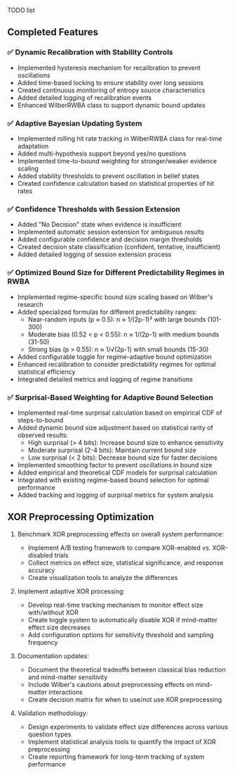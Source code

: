 TODO list

## Completed Features

### ✅ Dynamic Recalibration with Stability Controls
- Implemented hysteresis mechanism for recalibration to prevent oscillations
- Added time-based locking to ensure stability over long sessions
- Created continuous monitoring of entropy source characteristics
- Added detailed logging of recalibration events
- Enhanced WilberRWBA class to support dynamic bound updates

### ✅ Adaptive Bayesian Updating System
- Implemented rolling hit rate tracking in WilberRWBA class for real-time adaptation
- Added multi-hypothesis support beyond yes/no questions
- Implemented time-to-bound weighting for stronger/weaker evidence scaling
- Added stability thresholds to prevent oscillation in belief states
- Created confidence calculation based on statistical properties of hit rates

### ✅ Confidence Thresholds with Session Extension
- Added "No Decision" state when evidence is insufficient
- Implemented automatic session extension for ambiguous results
- Added configurable confidence and decision margin thresholds
- Created decision state classification (confident, tentative, insufficient)
- Added detailed logging of session extension process

### ✅ Optimized Bound Size for Different Predictability Regimes in RWBA
- Implemented regime-specific bound size scaling based on Wilber's research
- Added specialized formulas for different predictability ranges:
  - Near-random inputs (p ≈ 0.5): n ≈ 1/(2p-1)² with large bounds (101-300)
  - Moderate bias (0.52 < p < 0.55): n ≈ 1/(2p-1) with medium bounds (31-50)
  - Strong bias (p > 0.55): n ≈ 1/√(2p-1) with small bounds (15-30)
- Added configurable toggle for regime-adaptive bound optimization
- Enhanced recalibration to consider predictability regimes for optimal statistical efficiency
- Integrated detailed metrics and logging of regime transitions

### ✅ Surprisal-Based Weighting for Adaptive Bound Selection
- Implemented real-time surprisal calculation based on empirical CDF of steps-to-bound
- Added dynamic bound size adjustment based on statistical rarity of observed results:
  - High surprisal (> 4 bits): Increase bound size to enhance sensitivity
  - Moderate surprisal (2-4 bits): Maintain current bound size
  - Low surprisal (< 2 bits): Decrease bound size for faster decisions
- Implemented smoothing factor to prevent oscillations in bound size
- Added empirical and theoretical CDF models for surprisal calculation
- Integrated with existing regime-based bound selection for optimal performance
- Added tracking and logging of surprisal metrics for system analysis

## XOR Preprocessing Optimization

1. Benchmark XOR preprocessing effects on overall system performance:
   - Implement A/B testing framework to compare XOR-enabled vs. XOR-disabled trials
   - Collect metrics on effect size, statistical significance, and response accuracy
   - Create visualization tools to analyze the differences

2. Implement adaptive XOR processing:
   - Develop real-time tracking mechanism to monitor effect size with/without XOR
   - Create toggle system to automatically disable XOR if mind-matter effect size decreases
   - Add configuration options for sensitivity threshold and sampling frequency

3. Documentation updates:
   - Document the theoretical tradeoffs between classical bias reduction and mind-matter sensitivity
   - Include Wilber's cautions about preprocessing effects on mind-matter interactions
   - Create decision matrix for when to use/not use XOR preprocessing

4. Validation methodology:
   - Design experiments to validate effect size differences across various question types
   - Implement statistical analysis tools to quantify the impact of XOR preprocessing
   - Create reporting framework for long-term tracking of system performance 